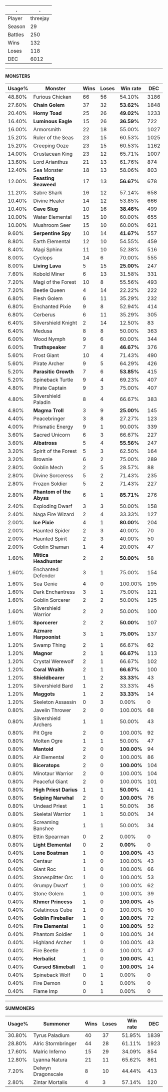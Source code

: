 .|.
|-|-
Player|threejay
Season|29
Battles|250
Wins|132
Loses|118
DEC|6012

---
**MONSTERS**

Usage%|Monster|Wins|Loses|Win rate|DEC|
-|-|-|-|-|-|
48.80%|Furious Chicken|66|56|54.10%|3186|
27.60%|**Chain Golem**|37|32|**53.62%**|1848|
20.40%|**Horny Toad**|25|26|**49.02%**|1233|
16.40%|**Luminous Eagle**|15|26|**36.59%**|722|
16.00%|Armorsmith|22|18|55.00%|1027|
15.20%|Ruler of the Seas|23|15|60.53%|1025|
15.20%|Creeping Ooze|23|15|60.53%|1162|
14.00%|Crustacean King|23|12|65.71%|1007|
13.60%|Lord Arianthus|21|13|61.76%|874|
12.40%|Sea Monster|18|13|58.06%|803|
12.00%|**Feasting Seaweed**|17|13|**56.67%**|678|
11.20%|Sabre Shark|16|12|57.14%|658|
10.40%|Divine Healer|14|12|53.85%|666|
10.40%|**Cave Slug**|10|16|**38.46%**|499|
10.00%|Water Elemental|15|10|60.00%|655|
10.00%|Mushroom Seer|15|10|60.00%|621|
9.60%|**Serpentine Spy**|10|14|**41.67%**|557|
8.80%|Earth Elemental|12|10|54.55%|459|
8.40%|Magi Sphinx|11|10|52.38%|516|
8.00%|Cyclops|14|6|70.00%|555|
8.00%|**Living Lava**|5|15|**25.00%**|247|
7.60%|Kobold Miner|6|13|31.58%|331|
7.20%|Magi of the Forest|10|8|55.56%|493|
7.20%|Beetle Queen|4|14|22.22%|222|
6.80%|Flesh Golem|6|11|35.29%|232|
6.80%|Enchanted Pixie|9|8|52.94%|414|
6.80%|Cerberus|6|11|35.29%|305|
6.40%|Silvershield Knight|2|14|12.50%|83|
6.40%|Medusa|8|8|50.00%|363|
6.00%|Wood Nymph|9|6|60.00%|344|
6.00%|**Truthspeaker**|7|8|**46.67%**|376|
5.60%|Frost Giant|10|4|71.43%|490|
5.60%|Pirate Archer|9|5|64.29%|426|
5.20%|**Parasitic Growth**|7|6|**53.85%**|415|
5.20%|Spineback Turtle|9|4|69.23%|407|
4.80%|Pirate Captain|9|3|75.00%|407|
4.80%|Silvershield Paladin|8|4|66.67%|383|
4.80%|**Magma Troll**|3|9|**25.00%**|145|
4.40%|Peacebringer|3|8|27.27%|123|
4.00%|Prismatic Energy|9|1|90.00%|339|
3.60%|Sacred Unicorn|6|3|66.67%|227|
3.60%|**Albatross**|5|4|**55.56%**|247|
3.20%|Spirit of the Forest|5|3|62.50%|164|
3.20%|Brownie|6|2|75.00%|289|
2.80%|Goblin Mech|2|5|28.57%|88|
2.80%|Divine Sorceress|5|2|71.43%|235|
2.80%|Frozen Soldier|5|2|71.43%|227|
2.80%|**Phantom of the Abyss**|6|1|**85.71%**|276|
2.40%|Exploding Dwarf|3|3|50.00%|158|
2.40%|Naga Fire Wizard|2|4|33.33%|127|
2.00%|**Ice Pixie**|4|1|**80.00%**|204|
2.00%|Haunted Spider|2|3|40.00%|70|
2.00%|Haunted Spirit|2|3|40.00%|50|
2.00%|Goblin Shaman|1|4|20.00%|47|
1.60%|**Mitica Headhunter**|2|2|**50.00%**|58|
1.60%|Enchanted Defender|3|1|75.00%|154|
1.60%|Sea Genie|4|0|100.00%|195|
1.60%|Dark Enchantress|3|1|75.00%|121|
1.60%|Goblin Sorcerer|2|2|50.00%|125|
1.60%|Silvershield Warrior|2|2|50.00%|100|
1.60%|**Sporcerer**|2|2|**50.00%**|107|
1.60%|**Azmare Harpoonist**|3|1|**75.00%**|137|
1.20%|Swamp Thing|2|1|66.67%|62|
1.20%|**Magnor**|2|1|**66.67%**|113|
1.20%|Crystal Werewolf|2|1|66.67%|102|
1.20%|**Coral Wraith**|2|1|**66.67%**|100|
1.20%|**Shieldbearer**|1|2|**33.33%**|43|
1.20%|Silvershield Bard|1|2|33.33%|45|
1.20%|**Maggots**|1|2|**33.33%**|14|
1.20%|Skeleton Assassin|0|3|0.00%|0|
0.80%|Javelin Thrower|2|0|100.00%|68|
0.80%|Silvershield Archers|1|1|50.00%|43|
0.80%|Pit Ogre|2|0|100.00%|92|
0.80%|Molten Ogre|1|1|50.00%|47|
0.80%|**Mantoid**|2|0|**100.00%**|94|
0.80%|Air Elemental|2|0|100.00%|86|
0.80%|**Biceratops**|2|0|**100.00%**|104|
0.80%|Minotaur Warrior|2|0|100.00%|104|
0.80%|Peaceful Giant|2|0|100.00%|101|
0.80%|**High Priest Darius**|1|1|**50.00%**|41|
0.80%|**Sniping Narwhal**|2|0|**100.00%**|76|
0.80%|Undead Priest|1|1|50.00%|36|
0.80%|Skeletal Warrior|1|1|50.00%|34|
0.80%|Screaming Banshee|1|1|50.00%|34|
0.80%|Ettin Spearman|0|2|0.00%|0|
0.80%|**Light Elemental**|0|2|**0.00%**|0|
0.40%|**Lone Boatman**|1|0|**100.00%**|43|
0.40%|Centaur|1|0|100.00%|43|
0.40%|Giant Roc|1|0|100.00%|66|
0.40%|Stonesplitter Orc|1|0|100.00%|53|
0.40%|Grumpy Dwarf|1|0|100.00%|62|
0.40%|Stone Golem|1|0|100.00%|39|
0.40%|**Khmer Princess**|1|0|**100.00%**|45|
0.40%|Gelatinous Cube|1|0|100.00%|50|
0.40%|**Goblin Fireballer**|1|0|**100.00%**|72|
0.40%|**Fire Elemental**|1|0|**100.00%**|52|
0.40%|Phantom Soldier|1|0|100.00%|34|
0.40%|Highland Archer|1|0|100.00%|43|
0.40%|Fire Beetle|1|0|100.00%|47|
0.40%|**Herbalist**|1|0|**100.00%**|41|
0.40%|**Cursed Slimeball**|1|0|**100.00%**|14|
0.40%|Spineback Wolf|0|1|0.00%|0|
0.40%|Fire Demon|0|1|0.00%|0|
0.40%|Flame Imp|0|1|0.00%|0|

---
**SUMMONERS**

Usage%|Summoner|Wins|Loses|Win rate|DEC|
-|-|-|-|-|-|
30.80%|Tyrus Paladium|40|37|51.95%|1839|
28.80%|Alric Stormbringer|44|28|61.11%|1923|
17.60%|Malric Inferno|15|29|34.09%|854|
12.80%|Lyanna Natura|21|11|65.62%|861|
7.20%|Delwyn Dragonscale|8|10|44.44%|413|
2.80%|Zintar Mortalis|4|3|57.14%|120|

